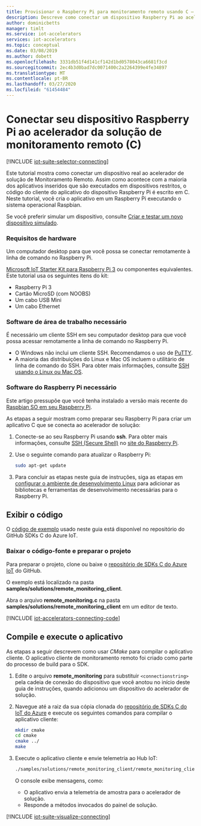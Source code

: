 ```yaml
---
title: Provisionar o Raspberry Pi para monitoramento remoto usando C – Azure | Microsoft Docs
description: Descreve como conectar um dispositivo Raspberry Pi ao acelerador de solução de Monitoramento Remoto usando um aplicativo escrito em C.
author: dominicbetts
manager: timlt
ms.service: iot-accelerators
services: iot-accelerators
ms.topic: conceptual
ms.date: 03/08/2019
ms.author: dobett
ms.openlocfilehash: 3331db51f4d141cf142d1bd0578043ca6681f3cd
ms.sourcegitcommit: 2ec4b3d0bad7dc0071400c2a2264399e4fe34897
ms.translationtype: MT
ms.contentlocale: pt-BR
ms.lasthandoff: 03/27/2020
ms.locfileid: "61454484"
---
```

# <a name="connect-your-raspberry-pi-device-to-the-remote-monitoring-solution-accelerator-c"></a>Conectar seu dispositivo Raspberry Pi ao acelerador da solução de monitoramento remoto (C)

[!INCLUDE [iot-suite-selector-connecting](../../includes/iot-suite-selector-connecting.md)]

Este tutorial mostra como conectar um dispositivo real ao acelerador de solução de Monitoramento Remoto. Assim como acontece com a maioria dos aplicativos inseridos que são executados em dispositivos restritos, o código do cliente do aplicativo do dispositivo Raspberry Pi é escrito em C. Neste tutorial, você cria o aplicativo em um Raspberry Pi executando o sistema operacional Raspbian.

Se você preferir simular um dispositivo, consulte [Criar e testar um novo dispositivo simulado](iot-accelerators-remote-monitoring-create-simulated-device.md).

### <a name="required-hardware"></a>Requisitos de hardware

Um computador desktop para que você possa se conectar remotamente à linha de comando no Raspberry Pi.

[Microsoft IoT Starter Kit para Raspberry Pi 3](https://azure.microsoft.com/develop/iot/starter-kits/) ou componentes equivalentes. Este tutorial usa os seguintes itens do kit:

- Raspberry Pi 3
- Cartão MicroSD (com NOOBS)
- Um cabo USB Mini
- Um cabo Ethernet

### <a name="required-desktop-software"></a>Software de área de trabalho necessário

É necessário um cliente SSH em seu computador desktop para que você possa acessar remotamente a linha de comando no Raspberry Pi.

- O Windows não inclui um cliente SSH. Recomendamos o uso de [PuTTY](https://www.putty.org/).
- A maioria das distribuições do Linux e Mac OS incluem o utilitário de linha de comando do SSH. Para obter mais informações, consulte [SSH usando o Linux ou Mac OS](https://www.raspberrypi.org/documentation/remote-access/ssh/unix.md).

### <a name="required-raspberry-pi-software"></a>Software do Raspberry Pi necessário

Este artigo pressupõe que você tenha instalado a versão mais recente do [Raspbian SO em seu Raspberry Pi](https://www.raspberrypi.org/learning/software-guide/quickstart/).

As etapas a seguir mostram como preparar seu Raspberry Pi para criar um aplicativo C que se conecta ao acelerador de solução:

1. Conecte-se ao seu Raspberry Pi usando **ssh**. Para obter mais informações, consulte [SSH (Secure Shell)](https://www.raspberrypi.org/documentation/remote-access/ssh/README.md) no [site do Raspberry Pi](https://www.raspberrypi.org/).

1. Use o seguinte comando para atualizar o Raspberry Pi:

    ```sh
    sudo apt-get update
    ```

1. Para concluir as etapas neste guia de instruções, siga as etapas em [configurar o ambiente de desenvolvimento Linux](https://github.com/Azure/azure-iot-sdk-c/blob/master/doc/devbox_setup.md#linux) para adicionar as bibliotecas e ferramentas de desenvolvimento necessárias para o Raspberry Pi.

## <a name="view-the-code"></a>Exibir o código

O [código de exemplo](https://github.com/Azure/azure-iot-sdk-c/tree/master/samples/solutions/remote_monitoring_client) usado neste guia está disponível no repositório do GitHub SDKs C do Azure IoT.

### <a name="download-the-source-code-and-prepare-the-project"></a>Baixar o código-fonte e preparar o projeto

Para preparar o projeto, clone ou baixe o [repositório de SDKs C do Azure IoT](https://github.com/Azure/azure-iot-sdk-c) do GitHub.

O exemplo está localizado na pasta **samples/solutions/remote_monitoring_client**.

Abra o arquivo **remote_monitoring.c** na pasta **samples/solutions/remote_monitoring_client** em um editor de texto.

[!INCLUDE [iot-accelerators-connecting-code](../../includes/iot-accelerators-connecting-code.md)]

## <a name="build-and-run-the-application"></a>Compile e execute o aplicativo

As etapas a seguir descrevem como usar *CMake* para compilar o aplicativo cliente. O aplicativo cliente de monitoramento remoto foi criado como parte do processo de build para o SDK.

1. Edite o arquivo **remote_monitoring** para substituir `<connectionstring>` pela cadeia de conexão do dispositivo que você anotou no início deste guia de instruções, quando adicionou um dispositivo do acelerador de solução.

1. Navegue até a raiz da sua cópia clonada do [repositório de SDKs C do IoT do Azure](https://github.com/Azure/azure-iot-sdk-c) e execute os seguintes comandos para compilar o aplicativo cliente:

    ```sh
    mkdir cmake
    cd cmake
    cmake ../
    make
    ```

1. Execute o aplicativo cliente e envie telemetria ao Hub IoT:

    ```sh
    ./samples/solutions/remote_monitoring_client/remote_monitoring_client
    ```

    O console exibe mensagens, como:

    - O aplicativo envia a telemetria de amostra para o acelerador de solução.
    - Responde a métodos invocados do painel de solução.

[!INCLUDE [iot-suite-visualize-connecting](../../includes/iot-suite-visualize-connecting.md)]
